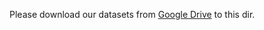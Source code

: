 Please download our datasets from [Google Drive](https://drive.google.com/drive/folders/1YJti7o0sJtFfw8oiEr0BLr3xsBdao9xm?usp=drive_link) to this dir.